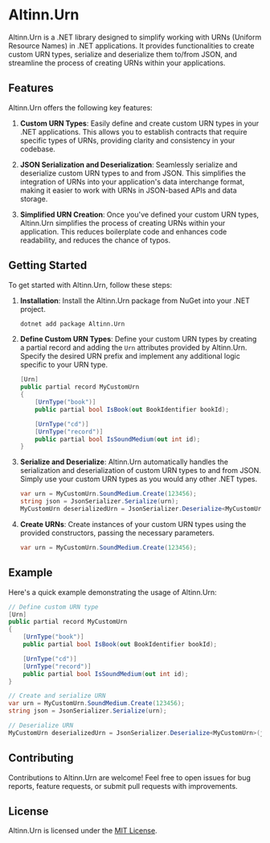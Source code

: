# Altinn.Urn

Altinn.Urn is a .NET library designed to simplify working with URNs (Uniform Resource Names) in .NET applications. It provides functionalities to create custom URN types, serialize and deserialize them to/from JSON, and streamline the process of creating URNs within your applications.

## Features

Altinn.Urn offers the following key features:

1. **Custom URN Types**: Easily define and create custom URN types in your .NET applications. This allows you to establish contracts that require specific types of URNs, providing clarity and consistency in your codebase.

2. **JSON Serialization and Deserialization**: Seamlessly serialize and deserialize custom URN types to and from JSON. This simplifies the integration of URNs into your application's data interchange format, making it easier to work with URNs in JSON-based APIs and data storage.

3. **Simplified URN Creation**: Once you've defined your custom URN types, Altinn.Urn simplifies the process of creating URNs within your application. This reduces boilerplate code and enhances code readability, and reduces the chance of typos.

## Getting Started

To get started with Altinn.Urn, follow these steps:

1. **Installation**: Install the Altinn.Urn package from NuGet into your .NET project.

   ```bash
   dotnet add package Altinn.Urn
   ```

2. **Define Custom URN Types**: Define your custom URN types by creating a partial record and adding the `Urn` attributes provided by Altinn.Urn. Specify the desired URN prefix and implement any additional logic specific to your URN type.

   ```csharp
   [Urn]
   public partial record MyCustomUrn
   {
       [UrnType("book")]
       public partial bool IsBook(out BookIdentifier bookId);

       [UrnType("cd")]
       [UrnType("record")]
       public partial bool IsSoundMedium(out int id);
   }
   ```

3. **Serialize and Deserialize**: Altinn.Urn automatically handles the serialization and deserialization of custom URN types to and from JSON. Simply use your custom URN types as you would any other .NET types.

   ```csharp
   var urn = MyCustomUrn.SoundMedium.Create(123456);
   string json = JsonSerializer.Serialize(urn);
   MyCustomUrn deserializedUrn = JsonSerializer.Deserialize<MyCustomUrn>(json);
   ```

4. **Create URNs**: Create instances of your custom URN types using the provided constructors, passing the necessary parameters.

   ```csharp
   var urn = MyCustomUrn.SoundMedium.Create(123456);
   ```

## Example

Here's a quick example demonstrating the usage of Altinn.Urn:

```csharp
// Define custom URN type
[Urn]
public partial record MyCustomUrn
{
    [UrnType("book")]
    public partial bool IsBook(out BookIdentifier bookId);

    [UrnType("cd")]
    [UrnType("record")]
    public partial bool IsSoundMedium(out int id);
}

// Create and serialize URN
var urn = MyCustomUrn.SoundMedium.Create(123456);
string json = JsonSerializer.Serialize(urn);

// Deserialize URN
MyCustomUrn deserializedUrn = JsonSerializer.Deserialize<MyCustomUrn>(json);
```

## Contributing

Contributions to Altinn.Urn are welcome! Feel free to open issues for bug reports, feature requests, or submit pull requests with improvements.

## License

Altinn.Urn is licensed under the [MIT License](LICENSE).

